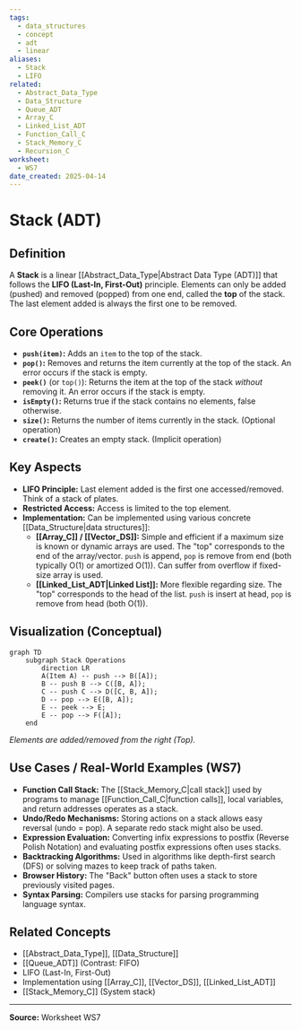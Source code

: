 ```yaml
---
tags:
  - data_structures
  - concept
  - adt
  - linear
aliases:
  - Stack
  - LIFO
related:
  - Abstract_Data_Type
  - Data_Structure
  - Queue_ADT
  - Array_C
  - Linked_List_ADT
  - Function_Call_C
  - Stack_Memory_C
  - Recursion_C
worksheet:
  - WS7
date_created: 2025-04-14
---
```

# Stack (ADT)

## Definition

A **Stack** is a linear [[Abstract_Data_Type|Abstract Data Type (ADT)]] that follows the **LIFO (Last-In, First-Out)** principle. Elements can only be added (pushed) and removed (popped) from one end, called the **top** of the stack. The last element added is always the first one to be removed.

## Core Operations

-   **`push(item)`:** Adds an `item` to the top of the stack.
-   **`pop()`:** Removes and returns the item currently at the top of the stack. An error occurs if the stack is empty.
-   **`peek()`** (or `top()`): Returns the item at the top of the stack *without* removing it. An error occurs if the stack is empty.
-   **`isEmpty()`:** Returns true if the stack contains no elements, false otherwise.
-   **`size()`:** Returns the number of items currently in the stack. (Optional operation)
-   **`create()`:** Creates an empty stack. (Implicit operation)

## Key Aspects

- **LIFO Principle:** Last element added is the first one accessed/removed. Think of a stack of plates.
- **Restricted Access:** Access is limited to the top element.
- **Implementation:** Can be implemented using various concrete [[Data_Structure|data structures]]:
    - **[[Array_C]] / [[Vector_DS]]:** Simple and efficient if a maximum size is known or dynamic arrays are used. The "top" corresponds to the end of the array/vector. `push` is append, `pop` is remove from end (both typically O(1) or amortized O(1)). Can suffer from overflow if fixed-size array is used.
    - **[[Linked_List_ADT|Linked List]]:** More flexible regarding size. The "top" corresponds to the head of the list. `push` is insert at head, `pop` is remove from head (both O(1)).

## Visualization (Conceptual)

```mermaid
graph TD
    subgraph Stack Operations
        direction LR
        A(Item A) -- push --> B([A]);
        B -- push B --> C([B, A]);
        C -- push C --> D([C, B, A]);
        D -- pop --> E([B, A]);
        E -- peek --> E;
        E -- pop --> F([A]);
    end
```
*Elements are added/removed from the right (Top).*

## Use Cases / Real-World Examples (WS7)

- **Function Call Stack:** The [[Stack_Memory_C|call stack]] used by programs to manage [[Function_Call_C|function calls]], local variables, and return addresses operates as a stack.
- **Undo/Redo Mechanisms:** Storing actions on a stack allows easy reversal (undo = pop). A separate redo stack might also be used.
- **Expression Evaluation:** Converting infix expressions to postfix (Reverse Polish Notation) and evaluating postfix expressions often uses stacks.
- **Backtracking Algorithms:** Used in algorithms like depth-first search (DFS) or solving mazes to keep track of paths taken.
- **Browser History:** The "Back" button often uses a stack to store previously visited pages.
- **Syntax Parsing:** Compilers use stacks for parsing programming language syntax.

## Related Concepts
- [[Abstract_Data_Type]], [[Data_Structure]]
- [[Queue_ADT]] (Contrast: FIFO)
- LIFO (Last-In, First-Out)
- Implementation using [[Array_C]], [[Vector_DS]], [[Linked_List_ADT]]
- [[Stack_Memory_C]] (System stack)

---
**Source:** Worksheet WS7